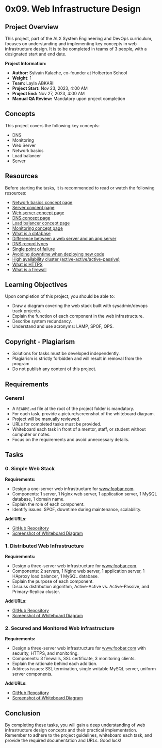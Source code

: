 # 0x09. Web Infrastructure Design

## Project Overview

This project, part of the ALX System Engineering and DevOps curriculum, focuses on understanding and implementing key concepts in web infrastructure design. It is to be completed in teams of 3 people, with a designated start and end date.

**Project Information:**
- **Author:** Sylvain Kalache, co-founder at Holberton School
- **Weight:** 1
- **Team:** Layla ABKARI
- **Project Start:** Nov 23, 2023, 4:00 AM
- **Project End:** Nov 27, 2023, 4:00 AM
- **Manual QA Review:** Mandatory upon project completion

## Concepts

This project covers the following key concepts:

- DNS
- Monitoring
- Web Server
- Network basics
- Load balancer
- Server

## Resources

Before starting the tasks, it is recommended to read or watch the following resources:

- [Network basics concept page](#)
- [Server concept page](#)
- [Web server concept page](#)
- [DNS concept page](#)
- [Load balancer concept page](#)
- [Monitoring concept page](#)
- [What is a database](#)
- [Difference between a web server and an app server](#)
- [DNS record types](#)
- [Single point of failure](#)
- [Avoiding downtime when deploying new code](#)
- [High availability cluster (active-active/active-passive)](#)
- [What is HTTPS](#)
- [What is a firewall](#)

## Learning Objectives

Upon completion of this project, you should be able to:

- Draw a diagram covering the web stack built with sysadmin/devops track projects.
- Explain the function of each component in the web infrastructure.
- Describe system redundancy.
- Understand and use acronyms: LAMP, SPOF, QPS.

## Copyright - Plagiarism

- Solutions for tasks must be developed independently.
- Plagiarism is strictly forbidden and will result in removal from the program.
- Do not publish any content of this project.

## Requirements

### General

- A `README.md` file at the root of the project folder is mandatory.
- For each task, provide a picture/screenshot of the whiteboard diagram.
- Project will be manually reviewed.
- URLs for completed tasks must be provided.
- Whiteboard each task in front of a mentor, staff, or student without computer or notes.
- Focus on the requirements and avoid unnecessary details.

## Tasks

### 0. Simple Web Stack

**Requirements:**
- Design a one-server web infrastructure for www.foobar.com.
- Components: 1 server, 1 Nginx web server, 1 application server, 1 MySQL database, 1 domain name.
- Explain the role of each component.
- Identify issues: SPOF, downtime during maintenance, scalability.

**Add URLs:**
- [GitHub Repository](#)
- [Screenshot of Whiteboard Diagram](#)

### 1. Distributed Web Infrastructure

**Requirements:**
- Design a three-server web infrastructure for www.foobar.com.
- Components: 2 servers, 1 Nginx web server, 1 application server, 1 HAproxy load balancer, 1 MySQL database.
- Explain the purpose of each component.
- Discuss distribution algorithm, Active-Active vs. Active-Passive, and Primary-Replica cluster.

**Add URLs:**
- [GitHub Repository](#)
- [Screenshot of Whiteboard Diagram](#)

### 2. Secured and Monitored Web Infrastructure

**Requirements:**
- Design a three-server web infrastructure for www.foobar.com with security, HTTPS, and monitoring.
- Components: 3 firewalls, SSL certificate, 3 monitoring clients.
- Explain the rationale behind each addition.
- Address issues: SSL termination, single writable MySQL server, uniform server components.

**Add URLs:**
- [GitHub Repository](#)
- [Screenshot of Whiteboard Diagram](#)

## Conclusion

By completing these tasks, you will gain a deep understanding of web infrastructure design concepts and their practical implementation. Remember to adhere to the project guidelines, whiteboard each task, and provide the required documentation and URLs. Good luck!
